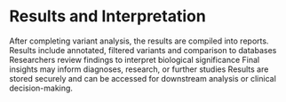 # Results and Interpretation

After completing variant analysis, the results are compiled into reports.
Results include annotated, filtered variants and comparison to databases
Researchers review findings to interpret biological significance
Final insights may inform diagnoses, research, or further studies
Results are stored securely and can be accessed for downstream analysis or clinical decision-making.
